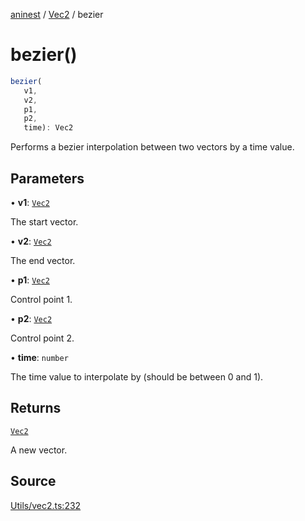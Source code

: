 [aninest](../../index.md) / [Vec2](../index.md) / bezier

# bezier()

```ts
bezier(
   v1, 
   v2, 
   p1, 
   p2, 
   time): Vec2
```

Performs a bezier interpolation between two vectors by a time value.

## Parameters

• **v1**: [`Vec2`](../type-aliases/Vec2.md)

The start vector.

• **v2**: [`Vec2`](../type-aliases/Vec2.md)

The end vector.

• **p1**: [`Vec2`](../type-aliases/Vec2.md)

Control point 1.

• **p2**: [`Vec2`](../type-aliases/Vec2.md)

Control point 2.

• **time**: `number`

The time value to interpolate by (should be between 0 and 1).

## Returns

[`Vec2`](../type-aliases/Vec2.md)

A new vector.

## Source

[Utils/vec2.ts:232](https://github.com/zphrs/aninest/blob/f1bf3a3/src/Utils/vec2.ts#L232)
